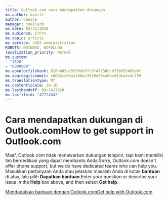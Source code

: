 ```yaml
---
title: Outlook.com cara mendapatkan dukungan
ms.author: daeite
author: daeite
manager: joallard
ms.date: 04/21/2020
ms.audience: ITPro
ms.topic: article
ms.service: o365-administration
ROBOTS: NOINDEX, NOFOLLOW
localization_priority: Normal
ms.custom:
- "1326"
- "8000080"
ms.openlocfilehash: 626bb85ac5939db7fc3f4f130bcb73805248fe0f
ms.sourcegitcommit: c6692ce0fa1358ec3529e59ca0ecdfdea4cdc759
ms.translationtype: MT
ms.contentlocale: id-ID
ms.lasthandoff: 09/14/2020
ms.locfileid: "47724042"
---
```

# <a name="how-to-get-support-in-outlookcom"></a><span data-ttu-id="0a183-102">Cara mendapatkan dukungan di Outlook.com</span><span class="sxs-lookup"><span data-stu-id="0a183-102">How to get support in Outlook.com</span></span>

<span data-ttu-id="0a183-103">Maaf, Outlook.com tidak menawarkan dukungan telepon, tapi kami memiliki tim berdedikasi yang dapat membantu Anda.</span><span class="sxs-lookup"><span data-stu-id="0a183-103">Sorry, Outlook.com doesn't offer phone support, but we do have dedicated teams who can help you.</span></span>
<span data-ttu-id="0a183-104">Masukkan pertanyaan Anda atau jelaskan masalah Anda di kotak **bantuan** di atas, lalu pilih **Dapatkan bantuan**.</span><span class="sxs-lookup"><span data-stu-id="0a183-104">Enter your question or describe your issue in the **Help** box above, and then select **Get help**.</span></span>

[<span data-ttu-id="0a183-105">Mendapatkan bantuan dengan Outlook.com</span><span class="sxs-lookup"><span data-stu-id="0a183-105">Get help with Outlook.com</span></span>](https://support.office.com/article/40676ad0-c831-45ac-a023-5be633be798d?wt.mc_id=Office_Outlook_com_Alchemy)
